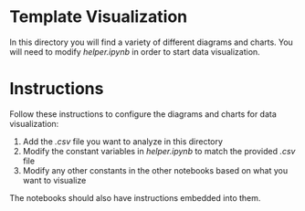 # Template Visualization 

In this directory you will find a variety of different diagrams and charts.  You will need to modify *helper.ipynb* in order to start data visualization.

# Instructions

Follow these instructions to configure the diagrams and charts for data visualization:
1. Add the *.csv* file you want to analyze in this directory
2. Modify the constant variables in *helper.ipynb* to match the provided *.csv* file
3. Modify any other constants in the other notebooks based on what you want to visualize

The notebooks should also have instructions embedded into them.
